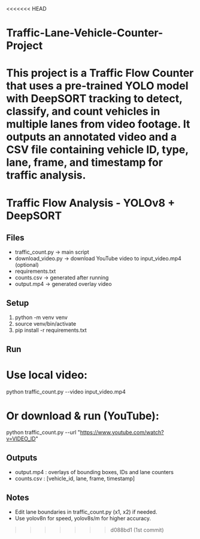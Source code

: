 <<<<<<< HEAD
# Traffic-Lane-Vehicle-Counter-Project
This project is a Traffic Flow Counter that uses a pre-trained YOLO model with DeepSORT tracking to detect, classify, and count vehicles in multiple lanes from video footage. It outputs an annotated video and a CSV file containing vehicle ID, type, lane, frame, and timestamp for traffic analysis.
=======
# Traffic Flow Analysis - YOLOv8 + DeepSORT

## Files
- traffic_count.py  -> main script
- download_video.py -> download YouTube video to input_video.mp4 (optional)
- requirements.txt
- counts.csv         -> generated after running
- output.mp4         -> generated overlay video

## Setup
1. python -m venv venv
2. source venv/bin/activate
3. pip install -r requirements.txt

## Run
# Use local video:
python traffic_count.py --video input_video.mp4

# Or download & run (YouTube):
python traffic_count.py --url "https://www.youtube.com/watch?v=VIDEO_ID"

## Outputs
- output.mp4 : overlays of bounding boxes, IDs and lane counters
- counts.csv : [vehicle_id, lane, frame, timestamp]

## Notes
- Edit lane boundaries in traffic_count.py (x1, x2) if needed.
- Use yolov8n for speed, yolov8s/m for higher accuracy.
>>>>>>> d088bd1 (1st commit)
